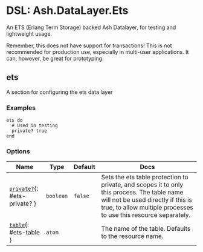 <!--
This file was generated by Spark. Do not edit it by hand.
-->
# DSL: Ash.DataLayer.Ets

An ETS (Erlang Term Storage) backed Ash Datalayer, for testing and lightweight usage.

Remember, this does not have support for transactions! This is not recommended for production
use, especially in multi-user applications. It can, however, be great for prototyping.


## ets
A section for configuring the ets data layer




### Examples
```
ets do
  # Used in testing
  private? true
end

```




### Options

| Name | Type | Default | Docs |
|------|------|---------|------|
| [`private?`](#ets-private?){: #ets-private? } | `boolean` | `false` | Sets the ets table protection to private, and scopes it to only this process. The table name will not be used directly if this is true, to allow multiple processes to use this resource separately. |
| [`table`](#ets-table){: #ets-table } | `atom` |  | The name of the table. Defaults to the resource name. |







<style type="text/css">.spark-required::after { content: "*"; color: red !important; }</style>

